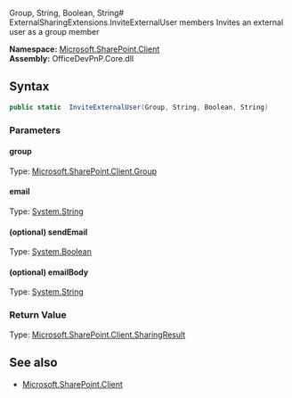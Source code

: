 Group, String, Boolean, String# ExternalSharingExtensions.InviteExternalUser members
Invites an external user as a group member  

**Namespace:** [Microsoft.SharePoint.Client](Microsoft.SharePoint.Client.md)  
**Assembly:** OfficeDevPnP.Core.dll  
## Syntax
```C#
public static  InviteExternalUser(Group, String, Boolean, String)
```
### Parameters
#### group
Type: [Microsoft.SharePoint.Client.Group](Microsoft.SharePoint.Client.Group.md) 
#### 
#### email
Type: [System.String](System.String.md) 
#### 
#### (optional) sendEmail
Type: [System.Boolean](System.Boolean.md) 
#### 
#### (optional) emailBody
Type: [System.String](System.String.md) 
#### 
### Return Value
Type: [Microsoft.SharePoint.Client.SharingResult](Microsoft.SharePoint.Client.SharingResult.md)
## See also
- [Microsoft.SharePoint.Client](Microsoft.SharePoint.Client.md)
